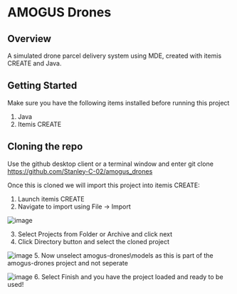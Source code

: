 # AMOGUS Drones

## Overview

A simulated drone parcel delivery system using MDE, created with itemis CREATE and Java.

## Getting Started

Make sure you have the following items installed before running this project

1. Java
2. Itemis CREATE

## Cloning the repo

Use the github desktop client or a terminal window and enter
git clone https://github.com/Stanley-C-02/amogus_drones

Once this is cloned we will import this project into itemis CREATE:
1. Launch itemis CREATE
2. Navigate to import using File -> Import

![image](https://github.com/user-attachments/assets/19a1d7f4-550f-4947-8022-55f7f92fb709)

3. Select Projects from Folder or Archive and click next
4. Click Directory button and select the cloned project

![image](https://github.com/user-attachments/assets/d6f6a2de-c8fd-40f0-b820-55b2fdba6067)
5. Now unselect amogus-drones\models as this is part of the amogus-drones project and not seperate

![image](https://github.com/user-attachments/assets/3b1c9ded-477f-45b1-aefd-5084e3a5cb45)
6. Select Finish and you have the project loaded and ready to be used!
